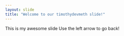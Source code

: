 ```yaml
---
layout: slide
title: "Welcome to our timothydevmeth slide!"
---
```

This is my awesome slide
Use the left arrow to go back!
